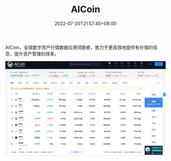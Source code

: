 ﻿---
weight: 
title: "AICoin"
description: "AICoin，全球数字资产行情数据应用领跑者，致力于更高效地提供有价值的信息，提升资产管理的效率"
date: 2022-07-20T21:57:40+08:00
lastmod: 2022-07-20T16:45:4kiki0+08:00
draft: false
authors: ["kiki"]
featuredImage: "aicoin.png"
link: "https://www.aicoin.com/"
tags: ["数据收集","AICoin"]
categories: ["navigation"]
navigation: ["数据收集"]
lightgallery: true
toc: true
pinned: false
recommend: false
recommend1: false
---
AICoin，全球数字资产行情数据应用领跑者，致力于更高效地提供有价值的信息，提升资产管理的效率。

![image-20220720194442736](image-20220720194442736.png)